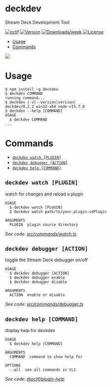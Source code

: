 # deckdev

Stream Deck Development Tool

[![oclif](https://img.shields.io/badge/cli-oclif-brightgreen.svg)](https://oclif.io)
[![Version](https://img.shields.io/npm/v/deckdev.svg)](https://npmjs.org/package/deckdev)
[![Downloads/week](https://img.shields.io/npm/dw/deckdev.svg)](https://npmjs.org/package/deckdev)
[![License](https://img.shields.io/npm/l/deckdev.svg)](https://github.com/hhaidar/deckdev/blob/master/package.json)

<!-- toc -->
- [Usage](#usage)
- [Commands](#commands)
<!-- tocstop -->

<img src="https://i.imgur.com/qvEincx.gif" />

# Usage

<!-- usage -->

```sh-session
$ npm install -g deckdev
$ deckdev COMMAND
running command...
$ deckdev (-v|--version|version)
deckdev/0.2.2 win32-x64 node-v15.7.0
$ deckdev --help [COMMAND]
USAGE
  $ deckdev COMMAND
...
```

<!-- usagestop -->

# Commands

<!-- commands -->

- [`deckdev watch [PLUGIN]`](#deckdev-watch-plugin)
- [`deckdev debugger [ACTION]`](#deckdev-debugger-action)
- [`deckdev help [COMMAND]`](#deckdev-help-command)

## `deckdev watch [PLUGIN]`

watch for changes and reload a plugin

```
USAGE
  $ deckdev watch [PLUGIN]
  $ deckdev watch path/to/your.plugin.sdPlugin

ARGUMENTS
  PLUGIN  plugin source directory
```

_See code: [src/commands/watch.ts](https://github.com/hhaidar/deckdev/blob/v0.1.0/src/commands/watch.ts)_

## `deckdev debugger [ACTION]`

toggle the Stream Deck debugger on/off

```
USAGE
  $ deckdev debugger [ACTION]
  $ deckdev debugger enable
  $ deckdev debugger disable

ARGUMENTS
  ACTION  enable or disable
```

_See code: [src/commands/debugger.ts](https://github.com/hhaidar/deckdev/blob/v0.1.0/src/commands/debugger.ts)_

## `deckdev help [COMMAND]`

display help for deckdev

```
USAGE
  $ deckdev help [COMMAND]

ARGUMENTS
  COMMAND  command to show help for

OPTIONS
  --all  see all commands in CLI
```

_See code: [@oclif/plugin-help](https://github.com/oclif/plugin-help/blob/v3.2.2/src/commands/help.ts)_

<!-- commandsstop -->
